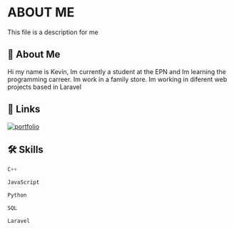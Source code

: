 # ABOUT ME

This file is a description for me 


## 🚀 About Me
Hi my name is Kevin, Im currently a student at the EPN and Im learning the programming carreer.
Im work in a family store.
Im working in diferent web projects based in Laravel  



## 🔗 Links
[![portfolio](https://img.shields.io/badge/my_portfolio-000?style=for-the-badge&logo=ko-fi&logoColor=white)](https://github.com/KevinxDx3?tab=repositories)


## 🛠 Skills
```python
C++

JavaScript

Python

SQL

Laravel
```
